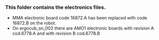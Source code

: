 ### This folder contains the electronics files. 

- MMA electronic board code 16872.A has been replaced with code 16872.B on the robot.
- On ergocub_sn_002 there are AMO1 electronic boards with revision A cod.6778.A and with revision B cod.6778.B
